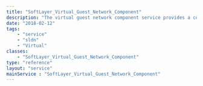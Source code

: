 ```yaml
---
title: "SoftLayer_Virtual_Guest_Network_Component"
description: "The virtual guest network component service provides a common interface to a [SoftLayer_Virtual_Guest](reference/datatypes/SoftLayer_Virtual_Guest) network component. Interaction with various third party APIs is not needed when implementing this service to administer your computing instances. "
date: "2018-02-12"
tags:
    - "service"
    - "sldn"
    - "Virtual"
classes:
    - "SoftLayer_Virtual_Guest_Network_Component"
type: "reference"
layout: "service"
mainService : "SoftLayer_Virtual_Guest_Network_Component"
---
```


